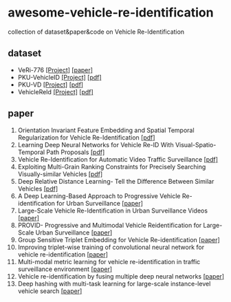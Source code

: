 # awesome-vehicle-re-identification
collection of dataset&amp;paper&amp;code on Vehicle Re-Identification

## dataset
* VeRi-776 [[Project]](https://github.com/VehicleReId/VeRidataset) [[paper]](https://link.springer.com/chapter/10.1007/978-3-319-46475-6_53)
* PKU-VehicleID [[Project]](http://pkuml.org/resources/pku-vehicleid.html) [[pdf]](http://openaccess.thecvf.com/content_cvpr_2016/papers/Liu_Deep_Relative_Distance_CVPR_2016_paper.pdf)
* PKU-VD [[Project]](http://pkuml.org/resources/pku-vds.html) [[pdf]](http://openaccess.thecvf.com/content_ICCV_2017/papers/Yan_Exploiting_Multi-Grain_Ranking_ICCV_2017_paper.pdf)
* VehicleReId [[Project]](https://medusa.fit.vutbr.cz/traffic/datasets/) [[pdf]](http://openaccess.thecvf.com/content_cvpr_2016_workshops/w25/papers/Zapletal_Vehicle_Re-Identification_for_CVPR_2016_paper.pdf)

## paper
1. Orientation Invariant Feature Embedding and Spatial Temporal Regularization for Vehicle Re-Identification [[pdf]](http://openaccess.thecvf.com/content_ICCV_2017/papers/Wang_Orientation_Invariant_Feature_ICCV_2017_paper.pdf)
2. Learning Deep Neural Networks for Vehicle Re-ID With Visual-Spatio-Temporal Path Proposals [[pdf]](http://openaccess.thecvf.com/content_ICCV_2017/papers/Shen_Learning_Deep_Neural_ICCV_2017_paper.pdf)
3. Vehicle Re-Identification for Automatic Video Traffic Surveillance [[pdf]](http://openaccess.thecvf.com/content_cvpr_2016_workshops/w25/papers/Zapletal_Vehicle_Re-Identification_for_CVPR_2016_paper.pdf)
4. Exploiting Multi-Grain Ranking Constraints for Precisely Searching Visually-similar Vehicles [[pdf]](http://openaccess.thecvf.com/content_ICCV_2017/papers/Yan_Exploiting_Multi-Grain_Ranking_ICCV_2017_paper.pdf)
5. Deep Relative Distance Learning- Tell the Difference Between Similar Vehicles [[pdf]](http://openaccess.thecvf.com/content_cvpr_2016/papers/Liu_Deep_Relative_Distance_CVPR_2016_paper.pdf)
6. A Deep Learning-Based Approach to Progressive Vehicle Re-identification for Urban Surveillance [[paper]](https://link.springer.com/chapter/10.1007/978-3-319-46475-6_53)
7. Large-Scale Vehicle Re-Identification in Urban Surveillance Videos [[paper]](https://ieeexplore.ieee.org/document/7553002/)
8. PROVID- Progressive and Multimodal Vehicle Reidentification for Large-Scale Urban Surveillance [[paper]](https://ieeexplore.ieee.org/abstract/document/8036238/)
9. Group Sensitive Triplet Embedding for Vehicle Re-identification [[paper]](https://ieeexplore.ieee.org/abstract/document/8265213/)
10. Improving triplet-wise training of convolutional neural network for vehicle re-identification [[paper]](https://ieeexplore.ieee.org/abstract/document/8019491/)
11. Multi-modal metric learning for vehicle re-identification in traffic surveillance environment [[paper]](https://ieeexplore.ieee.org/abstract/document/8296683/)
12. Vehicle re-identification by fusing multiple deep neural networks [[paper]](https://ieeexplore.ieee.org/abstract/document/8310090/)
13. Deep hashing with multi-task learning for large-scale instance-level vehicle search [[paper]](https://ieeexplore.ieee.org/abstract/document/8026274/)
